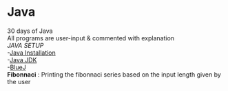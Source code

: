 # Java
30 days of Java\
All programs are user-input & commented with explanation\
*JAVA SETUP*\
-[Java Installation](https://java.com/en/download/help/download_options.html#windows)\
-[Java JDK](https://www.oracle.com/java/technologies/javase-downloads.html)\
-[BlueJ](https://www.bluej.org/)\
**Fibonnaci** : Printing the fibonnaci series based on the input length given by the user
